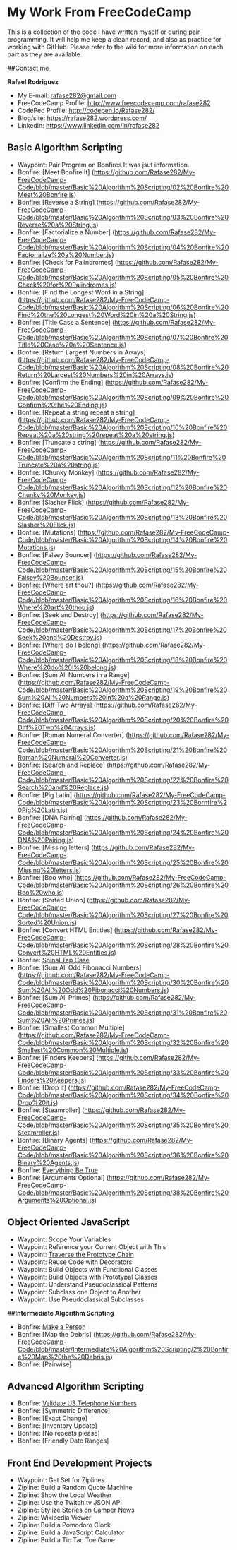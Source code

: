 # My Work From FreeCodeCamp

This is a collection of the code I have written myself or during pair programming. 
It will help me keep a clean record, and also as practice for working with GitHub. Please refer to the wiki for more information on each part as they are available.

##Contact me

**Rafael Rodriguez**

* My E-mail: rafase282@gmail.com
* FreeCodeCamp Profile: http://www.freecodecamp.com/rafase282
* CodePed Profile: http://codepen.io/Rafase282/
* Blog/site: https://rafase282.wordpress.com/
* LinkedIn: https://www.linkedin.com/in/rafase282

## <strong>Basic Algorithm Scripting </strong>

* Waypoint: Pair Program on Bonfires It was jsut information.
* Bonfire: [Meet Bonfire It] (https://github.com/Rafase282/My-FreeCodeCamp-Code/blob/master/Basic%20Algorithm%20Scripting/02%20Bonfire%20Meet%20Bonfire.js)
* Bonfire: [Reverse a String] (https://github.com/Rafase282/My-FreeCodeCamp-Code/blob/master/Basic%20Algorithm%20Scripting/03%20Bonfire%20Reverse%20a%20String.js)
* Bonfire: [Factorialize a Number] (https://github.com/Rafase282/My-FreeCodeCamp-Code/blob/master/Basic%20Algorithm%20Scripting/04%20Bonfire%20Factorialize%20a%20Number.js)
* Bonfire: [Check for Palindromes] (https://github.com/Rafase282/My-FreeCodeCamp-Code/blob/master/Basic%20Algorithm%20Scripting/05%20Bonfire%20Check%20for%20Palindromes.js)
* Bonfire: [Find the Longest Word in a String] (https://github.com/Rafase282/My-FreeCodeCamp-Code/blob/master/Basic%20Algorithm%20Scripting/06%20Bonfire%20Find%20the%20Longest%20Word%20in%20a%20String.js)
* Bonfire: [Title Case a Sentence] (https://github.com/Rafase282/My-FreeCodeCamp-Code/blob/master/Basic%20Algorithm%20Scripting/07%20Bonfire%20Title%20Case%20a%20Sentence.js)
* Bonfire: [Return Largest Numbers in Arrays] (https://github.com/Rafase282/My-FreeCodeCamp-Code/blob/master/Basic%20Algorithm%20Scripting/08%20Bonfire%20Return%20Largest%20Numbers%20in%20Arrays.js)
* Bonfire: [Confirm the Ending] (https://github.com/Rafase282/My-FreeCodeCamp-Code/blob/master/Basic%20Algorithm%20Scripting/09%20Bonfire%20Confirm%20the%20Ending.js)
* Bonfire: [Repeat a string repeat a string] (https://github.com/Rafase282/My-FreeCodeCamp-Code/blob/master/Basic%20Algorithm%20Scripting/10%20Bonfire%20Repeat%20a%20string%20repeat%20a%20string.js)
* Bonfire: [Truncate a string] (https://github.com/Rafase282/My-FreeCodeCamp-Code/blob/master/Basic%20Algorithm%20Scripting/11%20Bonfire%20Truncate%20a%20string.js)
* Bonfire: [Chunky Monkey] (https://github.com/Rafase282/My-FreeCodeCamp-Code/blob/master/Basic%20Algorithm%20Scripting/12%20Bonfire%20Chunky%20Monkey.js)
* Bonfire: [Slasher Flick] (https://github.com/Rafase282/My-FreeCodeCamp-Code/blob/master/Basic%20Algorithm%20Scripting/13%20Bonfire%20Slasher%20Flick.js)
* Bonfire: [Mutations] (https://github.com/Rafase282/My-FreeCodeCamp-Code/blob/master/Basic%20Algorithm%20Scripting/14%20Bonfire%20Mutations.js)
* Bonfire: [Falsey Bouncer] (https://github.com/Rafase282/My-FreeCodeCamp-Code/blob/master/Basic%20Algorithm%20Scripting/15%20Bonfire%20Falsey%20Bouncer.js)
* Bonfire: [Where art thou?] (https://github.com/Rafase282/My-FreeCodeCamp-Code/blob/master/Basic%20Algorithm%20Scripting/16%20Bonfire%20Where%20art%20thou.js)
* Bonfire: [Seek and Destroy] (https://github.com/Rafase282/My-FreeCodeCamp-Code/blob/master/Basic%20Algorithm%20Scripting/17%20Bonfire%20Seek%20and%20Destroy.js)
* Bonfire: [Where do I belong] (https://github.com/Rafase282/My-FreeCodeCamp-Code/blob/master/Basic%20Algorithm%20Scripting/18%20Bonfire%20Where%20do%20I%20belong.js)
* Bonfire: [Sum All Numbers in a Range] (https://github.com/Rafase282/My-FreeCodeCamp-Code/blob/master/Basic%20Algorithm%20Scripting/19%20Bonfire%20Sum%20All%20Numbers%20in%20a%20Range.js)
* Bonfire: [Diff Two Arrays] (https://github.com/Rafase282/My-FreeCodeCamp-Code/blob/master/Basic%20Algorithm%20Scripting/20%20Bonfire%20Diff%20Two%20Arrays.js)
* Bonfire: [Roman Numeral Converter] (https://github.com/Rafase282/My-FreeCodeCamp-Code/blob/master/Basic%20Algorithm%20Scripting/21%20Bonfire%20Roman%20Numeral%20Converter.js)
* Bonfire: [Search and Replace] (https://github.com/Rafase282/My-FreeCodeCamp-Code/blob/master/Basic%20Algorithm%20Scripting/22%20Bonfire%20Search%20and%20Replace.js)
* Bonfire: [Pig Latin] (https://github.com/Rafase282/My-FreeCodeCamp-Code/blob/master/Basic%20Algorithm%20Scripting/23%20Bornfire%20Pig%20Latin.js)
* Bonfire: [DNA Pairing] (https://github.com/Rafase282/My-FreeCodeCamp-Code/blob/master/Basic%20Algorithm%20Scripting/24%20Bonfire%20DNA%20Pairing.js)
* Bonfire: [Missing letters] (https://github.com/Rafase282/My-FreeCodeCamp-Code/blob/master/Basic%20Algorithm%20Scripting/25%20Bonfire%20Missing%20letters.js)
* Bonfire: [Boo who] (https://github.com/Rafase282/My-FreeCodeCamp-Code/blob/master/Basic%20Algorithm%20Scripting/26%20Bonfire%20Boo%20who.js)
* Bonfire: [Sorted Union] (https://github.com/Rafase282/My-FreeCodeCamp-Code/blob/master/Basic%20Algorithm%20Scripting/27%20Bonfire%20Sorted%20Union.js)
* Bonfire: [Convert HTML Entities] (https://github.com/Rafase282/My-FreeCodeCamp-Code/blob/master/Basic%20Algorithm%20Scripting/28%20Bonfire%20Convert%20HTML%20Entities.js)
* Bonfire: [Spinal Tap Case](https://github.com/Rafase282/My-FreeCodeCamp-Code/blob/master/Basic%20Algorithm%20Scripting/29%20Bonfire%20Spinal%20Tap%20Case.js)
* Bonfire: [Sum All Odd Fibonacci Numbers] (https://github.com/Rafase282/My-FreeCodeCamp-Code/blob/master/Basic%20Algorithm%20Scripting/30%20Bonfire%20Sum%20All%20Odd%20Fibonacci%20Numbers.js)
* Bonfire: [Sum All Primes] (https://github.com/Rafase282/My-FreeCodeCamp-Code/blob/master/Basic%20Algorithm%20Scripting/31%20Bonfire%20Sum%20All%20Primes.js)
* Bonfire: [Smallest Common Multiple] (https://github.com/Rafase282/My-FreeCodeCamp-Code/blob/master/Basic%20Algorithm%20Scripting/32%20Bonfire%20Smallest%20Common%20Multiple.js)
* Bonfire: [Finders Keepers] (https://github.com/Rafase282/My-FreeCodeCamp-Code/blob/master/Basic%20Algorithm%20Scripting/33%20Bonfire%20Finders%20Keepers.js)
* Bonfire: [Drop it] (https://github.com/Rafase282/My-FreeCodeCamp-Code/blob/master/Basic%20Algorithm%20Scripting/34%20Bonfire%20Drop%20it.js)
* Bonfire: [Steamroller] (https://github.com/Rafase282/My-FreeCodeCamp-Code/blob/master/Basic%20Algorithm%20Scripting/35%20Bonfire%20Steamroller.js)
* Bonfire: [Binary Agents] (https://github.com/Rafase282/My-FreeCodeCamp-Code/blob/master/Basic%20Algorithm%20Scripting/36%20Bonfire%20Binary%20Agents.js)
* Bonfire: [Everything Be True](https://github.com/Rafase282/My-FreeCodeCamp-Code/blob/master/Basic%20Algorithm%20Scripting/37%20Bonfire%20Everything%20Be%20True.js)
* Bonfire: [Arguments Optional] (https://github.com/Rafase282/My-FreeCodeCamp-Code/blob/master/Basic%20Algorithm%20Scripting/38%20Bonfire%20Arguments%20Optional.js)

## <strong>Object Oriented JavaScript</strong>

* Waypoint: Scope Your Variables
* Waypoint: Reference your Current Object with This
* Waypoint: [Traverse the Prototype Chain](https://github.com/Rafase282/My-FreeCodeCamp-Code/wiki/Waypoint:-Traverse-the-Prototype-Chain)
* Waypoint: Reuse Code with Decorators
* Waypoint: Build Objects with Functional Classes
* Waypoint: Build Objects with Prototypal Classes
* Waypoint: Understand Pseudoclassical Patterns
* Waypoint: Subclass one Object to Another
* Waypoint: Use Pseudoclassical Subclasses

##<strong>Intermediate Algorithm Scripting</strong>

* Bonfire: [Make a Person](https://github.com/Rafase282/My-FreeCodeCamp-Code/blob/master/Intermediate%20Algorithm%20Scripting/1%20Bonfire%20Make%20a%20Person.js)
* Bonfire: [Map the Debris] (https://github.com/Rafase282/My-FreeCodeCamp-Code/blob/master/Intermediate%20Algorithm%20Scripting/2%20Bonfire%20Map%20the%20Debris.js)
* Bonfire: [Pairwise]

## <strong>Advanced Algorithm Scripting</strong>

* Bonfire: [Validate US Telephone Numbers](https://github.com/Rafase282/My-FreeCodeCamp-Code/blob/master/Advanced%20Algorithm%20Scripting/1%20Bonfire%20Validate%20US%20Telephone%20Numbers.js)
* Bonfire: [Symmetric Difference]
* Bonfire: [Exact Change]
* Bonfire: [Inventory Update]
* Bonfire: [No repeats please]
* Bonfire: [Friendly Date Ranges]

## Front End Development Projects

* Waypoint: Get Set for Ziplines
* Zipline: Build a Random Quote Machine
* Zipline: Show the Local Weather
* Zipline: Use the Twitch.tv JSON API
* Zipline: Stylize Stories on Camper News
* Zipline: Wikipedia Viewer
* Zipline: Build a Pomodoro Clock
* Zipline: Build a JavaScript Calculator
* Zipline: Build a Tic Tac Toe Game